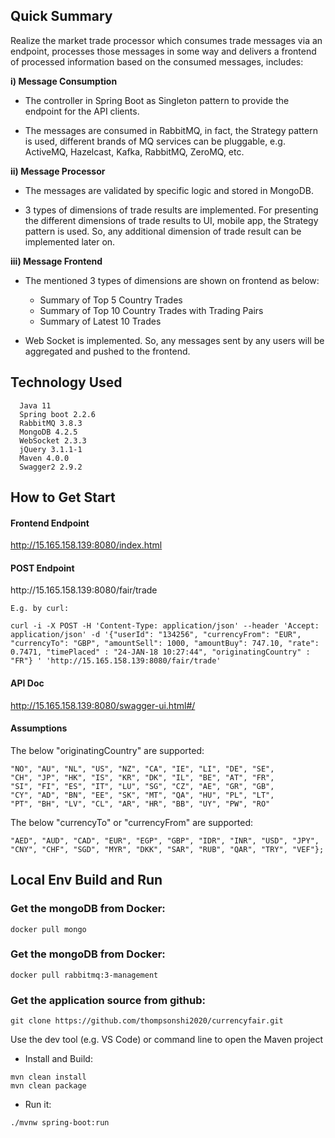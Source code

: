 ## Quick Summary
Realize the market trade processor which consumes trade messages via an endpoint, processes those messages in some way and delivers a frontend of processed information based on the consumed messages, includes:
  
  **i) Message Consumption**

  - The controller in Spring Boot as Singleton pattern to provide the endpoint for the API clients.
   
  - The messages are consumed in RabbitMQ, in fact, the Strategy pattern is used, different brands of MQ services can be pluggable, e.g. ActiveMQ, Hazelcast, Kafka, RabbitMQ, ZeroMQ, etc.

  **ii) Message Processor**

  - The messages are validated by specific logic and stored in MongoDB.
   
  - 3 types of dimensions of trade results are implemented. For presenting the different dimensions of trade results to UI, mobile app, the Strategy pattern is used. So, any additional dimension of trade result can be implemented later on.

  **iii) Message Frontend**

  - The mentioned 3 types of dimensions are shown on frontend as below:

    - Summary of Top 5 Country Trades
    - Summary of Top 10 Country Trades with Trading Pairs
    - Summary of Latest 10 Trades

  - Web Socket is implemented. So, any messages sent by any users will be aggregated and pushed to the frontend.


## Technology Used
```
  Java 11
  Spring boot 2.2.6
  RabbitMQ 3.8.3
  MongoDB 4.2.5
  WebSocket 2.3.3
  jQuery 3.1.1-1
  Maven 4.0.0
  Swagger2 2.9.2
```  


## How to Get Start

#### Frontend Endpoint

  <http://15.165.158.139:8080/index.html>


#### POST Endpoint

  http&#58;//15.165.158.139:8080/fair/trade 

    E.g. by curl:

    curl -i -X POST -H 'Content-Type: application/json' --header 'Accept: application/json' -d '{"userId": "134256", "currencyFrom": "EUR", "currencyTo": "GBP", "amountSell": 1000, "amountBuy": 747.10, "rate": 0.7471, "timePlaced" : "24-JAN-18 10:27:44", "originatingCountry" : "FR"} ' 'http://15.165.158.139:8080/fair/trade'


#### API Doc

  <http://15.165.158.139:8080/swagger-ui.html#/>


#### Assumptions

The below "originatingCountry" are supported:
  ```
  "NO", "AU", "NL", "US", "NZ", "CA", "IE", "LI", "DE", "SE",
  "CH", "JP", "HK", "IS", "KR", "DK", "IL", "BE", "AT", "FR",
  "SI", "FI", "ES", "IT", "LU", "SG", "CZ", "AE", "GR", "GB",
  "CY", "AD", "BN", "EE", "SK", "MT", "QA", "HU", "PL", "LT",
  "PT", "BH", "LV", "CL", "AR", "HR", "BB", "UY", "PW", "RO"
  ```
The below "currencyTo" or "currencyFrom" are supported:
  ```
  "AED", "AUD", "CAD", "EUR", "EGP", "GBP", "IDR", "INR", "USD", "JPY",
  "CNY", "CHF", "SGD", "MYR", "DKK", "SAR", "RUB", "QAR", "TRY", "VEF"};
  ```


## Local Env Build and Run

### Get the mongoDB from Docker:

``` docker pull mongo ```

### Get the mongoDB from Docker:

``` docker pull rabbitmq:3-management ```

### Get the application source from github:

```
git clone https://github.com/thompsonshi2020/currencyfair.git
```

Use the dev tool (e.g. VS Code) or command line to open the Maven project

- Install and Build:
```
mvn clean install
mvn clean package
```

- Run it:

```
./mvnw spring-boot:run
```